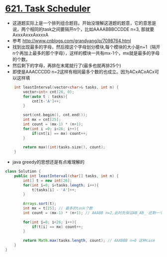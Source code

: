# [621. Task Scheduler](https://leetcode.com/problems/task-scheduler/description/)
* 这道题实际上是一个排列组合题目。开始没理解这道题的题意，它的意思是说，两个相同的task之间要隔开n个，比如AAAABBBCCDDE n=3, 那就要AxxxAxxxAxxxxA
* 参考 http://www.cnblogs.com/grandyang/p/7098764.html
* 找到出现最多的字母，然后按这个字母划分模块,每个模块的大小是n+1（隔开n个再加上最多的那个字母），这样的模块一共有mx-1个，mx就是最多的字母的个数。
* 然后剩下的字母，再排在末尾就行了(最多也就再排25个)
* 即使是AAACCCDD n=2这样有相同最多个数的也成立。因为ACxACxACx可以这样填




```c++
    int leastInterval(vector<char>& tasks, int n) {
        vector<int> cnt(26, 0);
        for(auto t : tasks){
            cnt[t-'A']++;
        }
        
        sort(cnt.begin(), cnt.end());
        int mx = cnt[25];
        int count = (mx-1) * (n+1);
        for(int i =0; i<26; i++){
            if(cnt[i] == mx) count++;
        }
        
        return max((int)tasks.size(), count);
    }
```

* java greedy的思想还是有点难理解的

```java
class Solution {
    public int leastInterval(char[] tasks, int n) {
        int[] t = new int[26];
        for(int i=0; i<tasks.length; i++){
            t[tasks[i] - 'A']++;
        }
        
        Arrays.sort(t);
        int mx = t[25]; // 最多的task个数
        int count = (mx-1) * (n+1); // AAABB n=2,此时先保证AB_AB_ 还剩一个A在下面加上去
        
        for(int i=0; i<26; i++){
            if(t[i] == mx) count++;
        }
        
        return Math.max(tasks.length, count); // AAABBB n=0 这种case
    }
}

```
